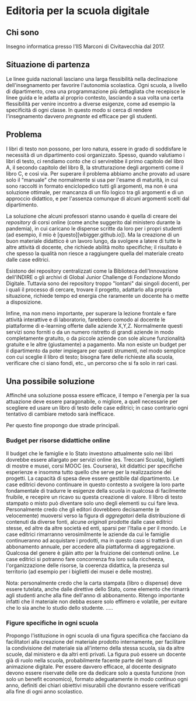 # Editoria per la scuola digitale

## Chi sono
Insegno informatica presso l'IIS Marconi di Civitavecchia dal 2017.

## Situazione di partenza
Le linee guida nazionali lasciano una larga flessibilità nella declinazione dell'insegnamento per favorire l'autonomia scolastica. Ogni scuola, a livello di dipartimento, crea una programmazione più dettagliata che recepisce le linee guida e le adatta al proprio contesto, lasciando a sua volta una certa flessibilità per venire incontro a diverse esigenze, come ad esempio la specificità di ogni classe. In questo modo si cerca di rendere l'insegnamento davvero _pregnante_ ed efficace per gli studenti.

## Problema
I libri di testo non possono, per loro natura, essere in grado di soddisfare le necessità di un dipartimento così organizzato. Spesso, quando valutiamo i libri di testo, ci rendiamo conto che ci servirebbe il primo capitolo del libro A, il secondo capitolo del libro B, la strutturazione degli argomenti come il libro C, e così via. Per superare il problema abbiamo anche provato ad usare solo il "manuale" che normalmente si usa per l'esame di maturità, in cui sono raccolti in formato enciclopedico tutti gli argomenti, ma non è una soluzione ottimale, per mancanza di un filo logico tra gli argomenti e di un approccio didattico, e per l'assenza comunque di alcuni argomenti scelti dal dipartimento.

La soluzione che alcuni professori stanno usando è quella di creare dei _repository_ di corsi online (come anche suggerito dal ministero durante la pandemia), in cui caricano le dispense scritte da loro per i propri studenti (ad esempio, il mio è [questo][wbigger.github.io]). Ma la creazione di un buon materiale didattico è un lavoro lungo, da svolgere a latere di tutte le altre attività di docente, che richiede abilità molto specifiche; il risultato è che spesso la qualità non riesce a raggiungere quella del materiale creato dalle case editrici.

Esistono dei repository centralizzati come la Biblioteca dell'Innovazione dell'INDIRE o gli archivi di Global Junior Challenge di Fondazione Mondo Digitale. Tuttavia sono dei repository troppo "lontani" dai singoli docenti, per i quali il processo di cercare, trovare il progetto, adattarlo alla propria situazione, richiede tempo ed energia che raramente un docente ha o mette a disposizione. 

Infine, ma non meno importante, per superare la lezione frontale e fare attività interattive e di laboratorio, farebbero comodo al docente le piattaforme di e-learning offerte dalle aziende X,Y,Z. Normalmente questi servizi sono forniti o da un numero ristretto di grandi aziende in modo completamente gratuito, o da piccole aziende con sole alcune funzionalità gratuite e le altre (giustamente) a pagamento. Ma non esiste un budget per il dipartimento da poter impiegare per questi strumenti, nel modo semplice con cui sceglie il libro di testo; bisogna fare delle richieste alla scuola, verificare che ci siano fondi, etc., un percorso che si fa solo in rari casi.

## Una possibile soluzione
Affinché una soluzione possa essere efficace, il tempo e l'energia per la sua attuazione deve essere paragonabile, o migliore, a quell necessarie per scegliere ed usare un libro di testo delle case editrici; in caso contrario ogni tentativo di cambiare metodo sarà inefficace.

Per questo fine propongo due strade principali.

### Budget per risorse didattiche online
Il budget che le famiglie e lo Stato investono attualmente solo nei libri dovrebbe essere allargato per servizi online (es. Treccani Scuola), biglietti di mostre e musei, corsi MOOC (es. Coursera), kit didattici per specifiche esperienze e insomma tutto quello che serve per la realizzazione dei progetti. La capacità di spesa deve essere gestibile dal dipartimento. Le case editrici devono continuare in questo contesto a svolgere la loro parte fondamentale di tradurre le esigenze della scuola in qualcosa di facilmente fruibile, e recepire un ricavo su questa creazione di valore. Il libro di testo stampato o misto può diventare solo uno degli elementi su cui fare leva. Personalmente credo che gli editori dovrebbero decisamente (e velocemente) muoversi verso la figura di _aggregatori_ della distribuzione di contenuti da diverse fonti, alcune _originali_ prodotte dalle case editrici stesse, ed altre da altre società ed enti, sparsi per l'Italia e per il mondo. Le case editrici rimarranno verosimilmente le aziende da cui le famiglie continueranno ad acquistare i prodotti, ma in questo caso si tratterà di un abbonamento annuale, per accedere alla piattaforma di aggregazione. Qualcosa del genere  è giàin atto per la fruizione dei contenuti online. Le case editrici si potranno fare concorrenza fra loro sulla riccheeza, l'organizzazione delle risorse, la coerenza didattica, la presenza sul territorio (ad esempio per i biglietti dei musei e delle mostre).

Nota: personalmente credo che la carta stampata (libro o dispense) deve essere tutelata, anche dalle direttive dello Stato, come elemento che rimarrà agli studenti anche alla fine dell'anno di abbonamento. Ritengo importante infatti che il materiale non debba essere solo effimero e volatile, per evitare che lo sia anche lo studio dello studente. .....

### Figure specifiche in ogni scuola
Propongo l'istituzione in ogni scuola di una figura specifica che facciano da facilitatori alla creazione del materiale prodotto internamente, per facilitare la condivisione del materiale sia all'interno della stessa scuola, sia da altre scuole, dal ministero e da altri enti privati. La figura può essere un docente già di ruolo nella scuola, probabilmente facente parte del team di animazione digitale. Per essere davvero efficace, al docente designato devono essere riservate delle ore da dedicare solo a questa funzione (non solo un benefit economico), formato adeguatamente in modo continuo ogni anno, definiti dei chiari obiettivi misurabili che dovranno essere verificati alla fine di ogni anno scolastico.
